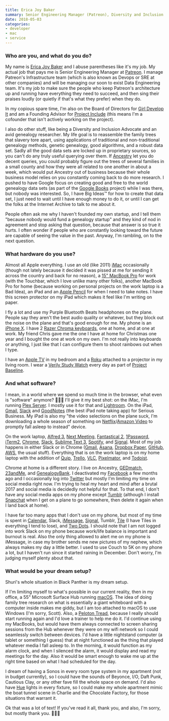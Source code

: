 ```yaml
---
title: Erica Joy Baker
summary: Senior Engineering Manager (Patreon), Diversity and Inclusion Advocate
date: 2018-05-03
categories:
- developer
- mac
- service
---
```


### Who are you, and what do you do?

My name is [Erica Joy Baker](http://www.ericabaker.com/ "Erica's website.") and I abuse parentheses like it's my job. My actual job that pays me is Senior Engineering Manager at [Patreon][]. I manage Patreon's Infrastructure team (which is also known as Devops or SRE at other companies) and will be managing our soon to exist Data Engineering team. It's my job to make sure the people who keep Patreon's architecture up and running have everything they need to succeed, and then sing their praises loudly (or quietly if that's what they prefer) when they do.

In my copious spare time, I'm also on the Board of Directors for [Girl Develop It](https://www.girldevelopit.com/ "A non-profit helping women interested in web and software development.") and am a Founding Advisor for [Project Include](http://projectinclude.org/ "A non-profit dedicated to promoting diversity in the tech industry.") (this means I'm a cofounder that isn't actively working on the project).

I also do other stuff, like being a Diversity and Inclusion Advocate and an avid genealogy researcher. My life goal is to reassemble the family trees that slavery tore apart, using applications of traditional and non-traditional genealogy methods, genetic genealogy, good algorithms, and a robust data set. Sadly all the good data sets are locked up in proprietary sources, so you can't do any truly useful querying over them. If [Ancestry][] let you do decent queries, you could probably figure out the trees of several families in a small county and how they were all related to one another in about a week, which would put Ancestry out of business because their whole business model relies on you constantly coming back to do more research. I pushed to have Google focus on creating good and free to the world genealogy data sets (as part of the [Google Books][google-books] project) while I was there, but nobody was interested. So, I have Big Ideas™ for how to create that data set, I just need to wait until I have enough money to do it, or until I can get the folks at the Internet Archive to talk to me about it.

People often ask me why I haven't founded my own startup, and I tell them "because nobody would fund a genealogy startup" and they kind of nod in agreement and stop asking that question, because that answer is so true it hurts. I often wonder if people who are constantly looking toward the future are capable of seeing the value in the past. Anyway, I'm rambling, on to the next question.

### What hardware do you use?

Almost all Apple everything. I use an old (like 2011) [iMac][] occasionally (though not lately because it decided it was pissed at me for sending it across the country and back for no reason), a [15" MacBook Pro][macbook-pro] for work (with the Touchbar, which I love unlike many other folks), another MacBook Pro for home (because working on personal projects on the work laptop is a Bad Idea), an iPad and an [Apple Pencil][pencil] for when I need to take notes. I have this screen protector on my iPad which makes it feel like I'm writing on paper.

I fly a lot and use my Purple Bluetooth Beats headphones on the plane. People say they aren't the best audio quality or whatever, but they block out the noise on the plane and that's good enough for me. My phone is an [iPhone X][iphone-x]. I have 2 [Razer Chroma keyboards][blackwidow-chroma], one at home, and at one at work. My friend Chris gave me the one I have at home for Christmas one year and I bought the one at work on my own. I'm not really into keyboards or anything, I just like that I can configure them to shoot rainbows out when I type.

I have an [Apple TV][apple-tv] in my bedroom and a [Roku][] attached to a projector in my living room. I wear a [Verily Study Watch][study-watch] every day as part of [Project Baseline](https://verily.com/projects/precision-medicine/baseline-study/ "A deep study into people's health."). 

### And what software?

I mean, in a world where we spend so much time in the browser, what even is "software" anymore? 🤷🏾‍♀️ I'll give it my best shot: on the iMac, I'm running [Plex Server][plex]. I mostly use it for that and [Lightroom][]. On the iPad, [Gmail][gmail-ios], [Slack][slack-ios] and [GoodNotes][goodnotes-ios] (the best iPad note taking app) for Serious Business. My iPad is also my "the video selections on the plane suck, I'm downloading a whole season of something on [Netflix][]/[Amazon Video][amazon-instant-video] to promptly fall asleep to instead" device.

On the work laptop, [Alfred 3][alfred], [Next Meeting][next-meeting], [Fantastical 2][fantastical], [1Password][], [iTerm2][], [Chrome][], [Slack][], [Sublime Text 3][sublime-text], [Spotify][], and [Signal][]. Most of my job happens in either Slack or in Chrome ([Gmail][], [Asana][], [Dropbox Paper][dropbox-paper], [GitHub][], [AWS][], the usual stuff). Everything that is on the work laptop is on my home laptop with the addition of [Quip][], [Trello][], [VLC][], [Pixelmator][], and [Todoist][].

Chrome at home is a different story. I live on Ancestry, [GEDmatch][], [23andMe][], and [GenealogyBank][]. I deactivated my [Facebook][] a few months ago and I occasionally log into [Twitter][] but mostly I'm limiting my time on social media right now. I'm trying to heal my heart and mind after a brutal 2017 and social media is decidedly not helpful for that. To that end, I don't have any social media apps on my phone except [Tumblr][tumblr-ios] (although I install [Snapchat][snapchat-ios] when I get on a plane to go somewhere, then delete it again when I land back at home).

I have far too many apps that I don't use on my phone, but most of my time is spent in [Calendar][calendar-ios], Slack, [iMessage][], [Signal][signal-ios], Tumblr, [Tile][tile-ios] (I have Tiles in everything I tend to lose), and [Two Dots][two-dots-ios]. I should note that I am not logged into work Slack on my phone because work/life balance is important and burnout is real. Also the only thing allowed to alert me on my phone is iMessage, in case my brother sends me new pictures of my nephew, which always makes my day a little better. I used to use Couch to 5K on my phone a lot, but I haven't run since it started raining in December. Don't worry, I'm judging myself plenty about that.

### What would be your dream setup?

Shuri's whole situation in Black Panther is my dream setup.

If I'm limiting myself to what's possible in our current reality, then in my office, a 55" Microsoft Surface Hub running [macOS][]. The idea of doing family tree research on what is essentially a giant whiteboard with a computer inside makes me giddy, but I am too attached to macOS to use Windows (I'm sorry, Scott). Also, a [Peloton Tread][tread], because I really should start running again and I'd love a trainer to help me do it. I'd continue using my MacBooks, but would have them always connected to screen sharing sessions from the Hub whenever they were on my wifi network so I could seamlessly switch between devices. I'd have a little nightstand computer (a tablet or something I guess) that at night functioned as the thing that played whatever media I fall asleep to. In the morning, it would function as my alarm clock, and when I silenced the alarm, it would display and read my meetings for the day. Also it would be smart enough to wake me up at the right time based on what I had scheduled for the day.

I dream of having a Sonos in every room type system in my apartment (not in budget currently), so I could have the sounds of Beyonce, I/O, Daft Punk, Cautious Clay, or any other fave fill the whole space on demand. I'd also have [Hue][] lights in every fixture, so I could make my whole apartment mimic the boat tunnel scene in Charlie and the Chocolate Factory, for those situations that warrant it.

Ok that was a lot of text! If you've read it all, thank you, and also, I'm sorry, but mostly thank you. 💖💖💖

[1password]: https://1password.com "Password management software for Mac OS X."
[23andme]: https://www.23andme.com/en-int/ "A genetic testing service."
[alfred]: https://www.alfredapp.com/ "A launcher app for the Mac."
[amazon-instant-video]: https://en.wikipedia.org/wiki/Amazon_Video_on_Demand "A streaming video service."
[ancestry]: https://www.ancestry.com/ "A genealogy service."
[apple-tv]: https://en.wikipedia.org/wiki/Apple_TV "A device for viewing media on a TV."
[asana]: https://asana.com/ "A project management service."
[aws]: https://aws.amazon.com/ "Amazon's web service platforms."
[blackwidow-chroma]: https://www.amazon.com/Razer-BlackWidow-Chroma-Mechanical-Keyboard/dp/B00MTWV0II "A mechanical gaming keyboard."
[calendar-ios]: https://www.apple.com/ios/ios-10/ "A calendar app included with iOS."
[chrome]: https://www.google.com/intl/en/chrome/browser/ "A WebKit-based browser, where each tab runs in its own thread."
[dropbox-paper]: https://www.dropbox.com/paper "A document collaboration service."
[facebook]: https://www.facebook.com/ "A social networking site."
[fantastical]: https://flexibits.com/fantastical "A calendaring app for the Mac."
[gedmatch]: https://www.gedmatch.com/ "A service providing DNA and genealogical analysis tools"
[genealogybank]: https://www.genealogybank.com/ "A genealogy service."
[github]: https://github.com/ "A Git code repository service."
[gmail-ios]: https://itunes.apple.com/us/app/gmail-email-from-google/id422689480 "A client for the email service."
[gmail]: https://mail.google.com/mail/ "Web-based email."
[goodnotes-ios]: http://www.goodnotesapp.com "A handwritten note-taking app."
[google-books]: https://books.google.com/ "A service for searching through indexed books."
[hue]: https://www2.meethue.com/en-us/ "A wireless controllable LED light system."
[imac]: https://www.apple.com/imac/ "An all-in-one computer."
[imessage]: https://en.wikipedia.org/wiki/iMessage "A messaging platform."
[iphone-x]: https://en.wikipedia.org/wiki/IPhone_X "A 5.8 inch smartphone."
[iterm2]: https://iterm2.com/ "An alternative terminal application for Mac OS X."
[lightroom]: https://www.adobe.com/products/photoshop-lightroom.html "Photo management and editing software."
[macbook-pro]: https://www.apple.com/macbook-pro/ "A laptop."
[macos]: https://en.wikipedia.org/wiki/MacOS "An operating system for Mac hardware."
[netflix]: https://www.netflix.com/ "A movie rental and streaming service."
[next-meeting]: https://itunes.apple.com/us/app/next-meeting/id1017470484?mt=12 "A Mac menu bar tool for showing your next meeting."
[patreon]: https://www.patreon.com/ "A service for offering patronage to people online."
[pencil]: https://www.fiftythree.com/pencil "An iPad stylus."
[pixelmator]: https://www.pixelmator.com/mac/ "An image editor for the Mac."
[plex]: https://plex.tv/ "Media center software."
[quip]: https://quip.com/ "A mobile productivity suite."
[roku]: https://www.roku.com/ "A device for streaming entertainment to your TV."
[signal-ios]: https://github.com/WhisperSystems/Signal-iOS "A private chat app."
[signal]: https://en.wikipedia.org/wiki/Signal_%28software%29 "An encrypted messaging service."
[slack-ios]: https://itunes.apple.com/us/app/slack-team-communication/id618783545 "A client app for the chat service."
[slack]: https://slack.com/ "A collaboration service."
[snapchat-ios]: https://itunes.apple.com/us/app/snapchat/id447188370 "An image chatting app."
[spotify]: https://www.spotify.com/us/ "A music streaming service."
[study-watch]: https://verily.com/projects/sensors/study-watch/ "A smart watch used for clinical studies."
[sublime-text]: http://www.sublimetext.com/ "A coder's text editor."
[tile-ios]: https://itunes.apple.com/app/id664939913 "An app for the Bluetooth trackers."
[todoist]: https://todoist.com/ "A to-do service."
[tread]: https://www.onepeloton.com/tread "A treadmill."
[trello]: https://trello.com/ "A project management service."
[tumblr-ios]: https://itunes.apple.com/us/app/tumblr/id305343404 "A Tumblr client app."
[twitter]: https://twitter.com/ "An online micro-blogging platform."
[two-dots-ios]: https://itunes.apple.com/au/app/two-dots/id880178264 "A puzzle game."
[vlc]: http://www.videolan.org/vlc/ "An open-source media player."

